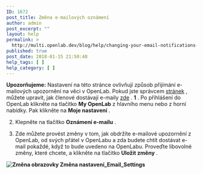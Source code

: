 ```yaml
---
ID: 1672
post_title: Změna e-mailových oznámení
author: admin
post_excerpt: ""
layout: help
permalink: >
  http://multi.openlab.dev/blog/help/changing-your-email-notifications-2/
published: true
post_date: 2018-01-15 21:50:48
help_tags: [ ]
help_category: [ ]
---
```

<strong>Upozorňujeme:</strong> Nastavení na této stránce ovlivňují způsob přijímání e-mailových upozornění na věci v OpenLab. Pokud jste správcem <a title="Co je &quot;místo&quot; na hřišti, projektu nebo klubu?" href="https://lab.urad.online/help/what-is-a-site-on-a-course-project-or-club/">stránek</a> , můžete upravit, jak členové dostávají e-maily <a title="Změna možností e-mailu pro kurz, projekt nebo klub" href="https://lab.urad.online/help/changing-your-email-options-for-a-course-project-or-club/">zde</a> .
<strong>
1</strong> . Po přihlášení do OpenLab klikněte na tlačítko <strong>My OpenLab</strong> z hlavního menu nebo z horní nabídky. Pak klikněte na <strong>Moje nastavení</strong> .

2. Klepněte na tlačítko <strong>Oznámení e-mailu</strong> .

3. Zde můžete provést změny v tom, jak obdržíte e-mailové upozornění z OpenLab, od svých přátel v OpenLabu a zda budete chtít dostávat e-mail pokaždé, když to bude uvedeno na OpenLabu. Proveďte libovolné změny, které chcete, a klikněte na tlačítko <strong>Uložit změny</strong> .

<strong><img class="alignnone wp-image-36161 size-full" src="https://openlab.citytech.cuny.edu/wp-content/uploads/2012/08/Changing_Email_Notifications_1_2_v2.png" alt="Změna obrazovky Změna nastavení_Email_Settings" /></strong>